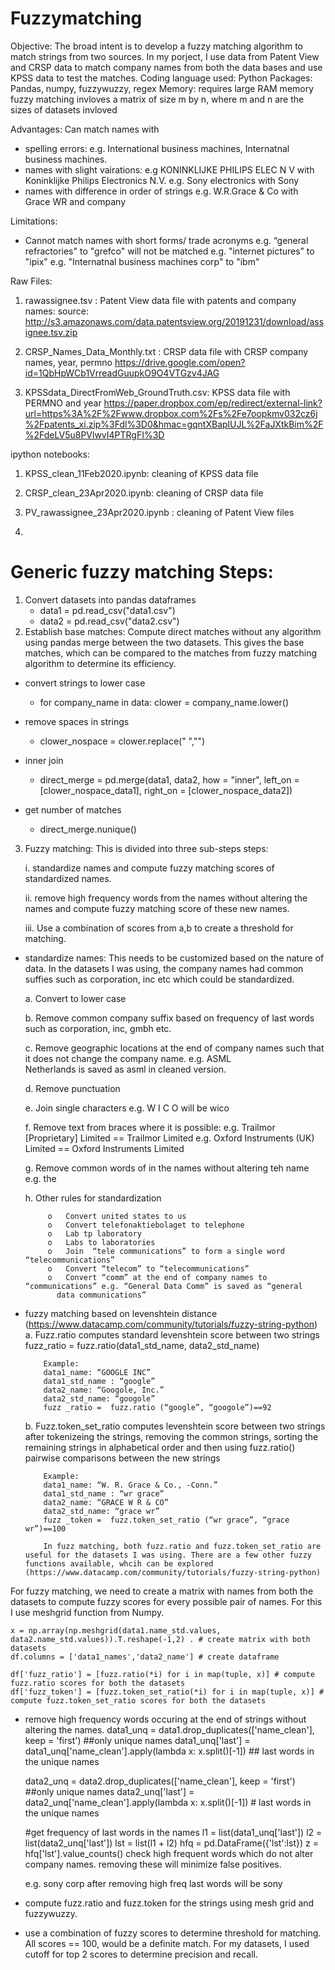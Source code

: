 # Fuzzymatching 


Objective: The broad intent is to develop a fuzzy matching algorithm to match strings from two sources. In my porject, I use data from Patent View and CRSP data to match company names from both the data bases and use KPSS data to test the matches.
Coding language used: Python 
Packages: Pandas, numpy, fuzzywuzzy, regex
Memory: requires large RAM memory fuzzy matching invloves a matrix of size m by n, where m and n are the sizes of datasets invloved

Advantages: Can match names with 
 - spelling errors: e.g. International business machines, Internatnal business machines.
 - names with slight vairations: 
 e.g KONINKLIJKE PHILIPS ELEC N V with Koninklijke Philips Electronics N.V.
 e.g. Sony electronics with Sony
 - names with difference in order of strings e.g. W.R.Grace & Co with Grace WR and company
 
 Limitations:
 - Cannot match names with short forms/ trade acronyms
 e.g. “general refractories" to "grefco" will not be matched
 e.g. "internet pictures” to "ipix"
 e.g. "Internatnal business machines corp" to "ibm"

Raw Files:  

1. rawassignee.tsv : Patent View data file with patents and company names: source: http://s3.amazonaws.com/data.patentsview.org/20191231/download/assignee.tsv.zip
2. CRSP_Names_Data_Monthly.txt : CRSP data file with CRSP company names, year, permno
https://drive.google.com/open?id=1QbHpWCb1VrreadGuupkO9O4VTGzv4JAG

3. KPSSdata_DirectFromWeb_GroundTruth.csv: KPSS data file with PERMNO and year
https://paper.dropbox.com/ep/redirect/external-link?url=https%3A%2F%2Fwww.dropbox.com%2Fs%2Fe7oopkmv032cz6j%2Fpatents_xi.zip%3Fdl%3D0&hmac=gqntXBaplUJL%2FaJXtkBim%2F%2FdeLV5u8PVlwvI4PTRgFI%3D

ipython notebooks: 
1. KPSS_clean_11Feb2020.ipynb: cleaning of KPSS data file
2. CRSP_clean_23Apr2020.ipynb: cleaning of CRSP data file
3. PV_rawassignee_23Apr2020.ipynb : cleaning of Patent View files

4. 





# Generic fuzzy matching Steps: 
1. Convert datasets into pandas dataframes 
   - data1 = pd.read_csv("data1.csv")
   - data2 = pd.read_csv("data2.csv")
2. Establish base matches: Compute direct matches without any algorithm using pandas merge between the two datasets. This gives the base matches, which can be compared to the matches from fuzzy matching algorithm to determine its efficiency.
 - convert strings to lower case
   
   - for company_name in data:
        clower = company_name.lower()
 
 - remove spaces in strings
   - clower_nospace = clower.replace(" ","")
   
 - inner join
   - direct_merge = pd.merge(data1, data2, how = "inner", left_on = [clower_nospace_data1], right_on = [clower_nospace_data2])
   
 - get number of matches
   - direct_merge.nunique()
   
 3. Fuzzy matching: This is divided into three sub-steps steps:
 
    i. standardize names and compute fuzzy matching scores of standardized names.
 
    ii. remove high frequency words from the names without altering the names and compute fuzzy matching score of these new names.
 
    iii. Use a combination of scores from a,b to create a threshold for matching.
 
 - standardize names: This needs to be customized based on the nature of data. In the datasets I was using, the company names 
   had common suffies such as corporation, inc etc which could be standardized.
   
      a. Convert to lower case
      
      b. Remove common company suffix based on frequency of last words such as corporation, inc, gmbh etc.
      
      c. Remove geographic locations at the end of company names such that it does not change the company name. e.g. ASML   
         Netherlands is saved as asml in cleaned version.
         
      d.	Remove punctuation
      
      e.	Join single characters e.g. W I C O will be wico
      
      f.	Remove text from braces where it is possible: e.g. Trailmor [Proprietary] Limited == Trailmor Limited
           e.g. Oxford Instruments (UK) Limited == Oxford Instruments Limited
           
      g.	Remove common words of in the names without altering teh name e.g. the
      
      h.	Other rules for standardization
      
            o	Convert united states to us
            o	Convert telefonaktiebolaget to telephone
            o	Lab tp laboratory
            o	Labs to laboratories
            o	Join  “tele communications” to form a single word “telecommunications”
            o	Convert “telecom” to “telecommunications”
            o	Convert “comm” at the end of company names to “communications” e.g. “General Data Comm” is saved as “general  
              data communications”
              
- fuzzy matching based on levenshtein distance (https://www.datacamp.com/community/tutorials/fuzzy-string-python) 
      a.	Fuzz.ratio computes standard levenshtein score between two strings
          fuzz_ratio =  fuzz.ratio(data1_std_name, data2_std_name) 

          Example:
          data1_name: “GOOGLE INC”
          data1_std_name : “google”
          data2_name: “Googole, Inc.”
          data2_std_name: “googole”
          fuzz _ratio =  fuzz.ratio (“google”, “googole”)==92

     b.	Fuzz.token_set_ratio computes levenshtein score between two strings after tokenizeing the strings, removing the common strings, sorting the remaining strings in alphabetical order and then using fuzz.ratio() pairwise comparisons between the  new strings
          
          Example:
          data1_name: “W. R. Grace & Co., -Conn.”
          data1_std_name : “wr grace”
          data2_name: “GRACE W R & CO”
          data2_std_name: “grace wr”
          fuzz _token =  fuzz.token_set_ratio (“wr grace”, “grace wr”)==100
          
          In fuzz matching, both fuzz.ratio and fuzz.token_set_ratio are useful for the datasets I was using. There are a few other fuzzy functions available, whcih can be explored (https://www.datacamp.com/community/tutorials/fuzzy-string-python) 
          
For fuzzy matching, we need to create a matrix with names from both the datasets to compute fuzzy scores for every possible pair of names. For this I use meshgrid function from Numpy.

    x = np.array(np.meshgrid(data1.name_std.values, data2.name_std.values)).T.reshape(-1,2) . # create matrix with both datasets
    df.columns = ['data1_names','data2_name'] # create dataframe 
    
    df['fuzz_ratio'] = [fuzz.ratio(*i) for i in map(tuple, x)] # compute fuzz.ratio scores for both the datasets
    df['fuzz_token'] = [fuzz.token_set_ratio(*i) for i in map(tuple, x)] # compute fuzz.token_set_ratio scores for both the datasets
    
    
          
- remove high frequency words occuring at the end of strings without altering the names.
  data1_unq =  data1.drop_duplicates(['name_clean'], keep = 'first') ##only unique names
  data1_unq['last'] = data1_unq['name_clean'].apply(lambda x: x.split()[-1]) ## last words in the unique names
  
  data2_unq =  data2.drop_duplicates(['name_clean'], keep = 'first') ##only unique names
  data2_unq['last'] = data2_unq['name_clean'].apply(lambda x: x.split()[-1]) # last words in the unique names
  
  #get frequency of last words in the names
  l1 =  list(data1_unq['last'])
  l2 = list(data2_unq['last'])
  lst = list(l1 + l2)
  hfq = pd.DataFrame({'lst':lst})
  z = hfq['lst'].value_counts() 
  check high frequent words which do not alter company names. removing these will minimize false positives.
  
  e.g. sony corp after removing high freq last words will be sony
  
- compute fuzz.ratio and fuzz.token for the strings using mesh grid and fuzzywuzzy.

- use a combination of fuzzy scores to determine threshold for matching. All scores == 100, would be a definite match. For my datasets, I used cutoff for top 2 scores to determine precision and recall.
          
        

